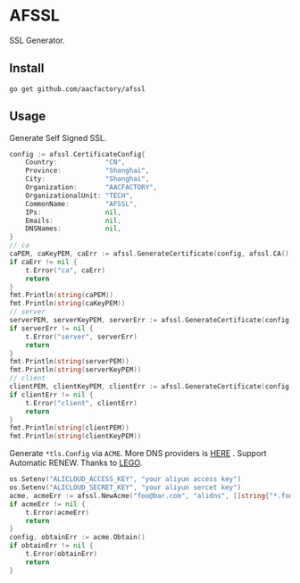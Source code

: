 # AFSSL
SSL Generator. 

## Install
```shell
go get github.com/aacfactory/afssl
```

## Usage
Generate Self Signed SSL.
```go
config := afssl.CertificateConfig{
    Country:            "CN",
    Province:           "Shanghai",
    City:               "Shanghai",
    Organization:       "AACFACTORY",
    OrganizationalUnit: "TECH",
    CommonName:         "AFSSL",
    IPs:                nil,
    Emails:             nil,
    DNSNames:           nil,
}
// ca
caPEM, caKeyPEM, caErr := afssl.GenerateCertificate(config, afssl.CA())
if caErr != nil {
    t.Error("ca", caErr)
    return
}
fmt.Println(string(caPEM))
fmt.Println(string(caKeyPEM))
// server
serverPEM, serverKeyPEM, serverErr := afssl.GenerateCertificate(config, afssl.WithParent(caPEM, caKeyPEM))
if serverErr != nil {
    t.Error("server", serverErr)
    return
}
fmt.Println(string(serverPEM))
fmt.Println(string(serverKeyPEM))
// client
clientPEM, clientKeyPEM, clientErr := afssl.GenerateCertificate(config, afssl.WithParent(caPEM, caKeyPEM))
if clientErr != nil {
    t.Error("client", clientErr)
    return
}
fmt.Println(string(clientPEM))
fmt.Println(string(clientKeyPEM))
```
Generate `*tls.Config` via `ACME`. More DNS providers is [HERE](https://go-acme.github.io/lego/dns/) . Support Automatic RENEW.  Thanks to [LEGO](https://github.com/go-acme/lego).
```go
os.Setenv("ALICLOUD_ACCESS_KEY", "your aliyun access key")
os.Setenv("ALICLOUD_SECRET_KEY", "your aliyun sercet key")
acme, acmeErr := afssl.NewAcme("foo@bar.com", "alidns", []string{"*.foo.bar"})
if acmeErr != nil {
    t.Error(acmeErr)
    return
}
config, obtainErr := acme.Obtain()
if obtainErr != nil {
    t.Error(obtainErr)
    return
}
```
